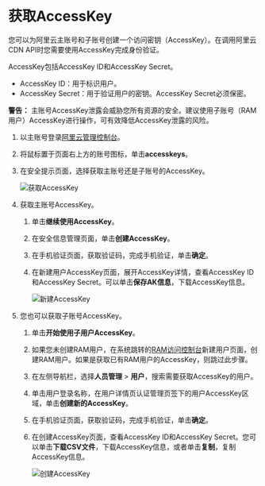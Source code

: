 # 获取AccessKey

您可以为阿里云主账号和子账号创建一个访问密钥（AccessKey）。在调用阿里云CDN API时您需要使用AccessKey完成身份验证。

AccessKey包括AccessKey ID和AccessKey Secret。

-   AccessKey ID：用于标识用户。
-   AccessKey Secret：用于验证用户的密钥。AccessKey Secret必须保密。

**警告：** 主账号AccessKey泄露会威胁您所有资源的安全。建议使用子账号（RAM用户）AccessKey进行操作，可有效降低AccessKey泄露的风险。

1.  以主账号登录[阿里云管理控制台](https://homenew.console.aliyun.com/#/)。

2.  将鼠标置于页面右上方的账号图标，单击**accesskeys**。

3.  在安全提示页面，选择获取主账号还是子账号的AccessKey。

    ![获取AccessKey](https://static-aliyun-doc.oss-accelerate.aliyuncs.com/assets/img/zh-CN/5551273161/p50508.png)

4.  获取主账号AccessKey。

    1.  单击**继续使用AccessKey**。

    2.  在安全信息管理页面，单击**创建AccessKey**。

    3.  在手机验证页面，获取验证码，完成手机验证，单击**确定**。

    4.  在新建用户AccessKey页面，展开AccessKey详情，查看AccessKey ID和AccessKey Secret。可以单击**保存AK信息**，下载AccessKey信息。

        ![新建AccessKey](https://static-aliyun-doc.oss-accelerate.aliyuncs.com/assets/img/zh-CN/4822498951/p50510.png)

5.  您也可以获取子账号AccessKey。

    1.  单击**开始使用子用户AccessKey**。

    2.  如果您未创建RAM用户，在系统跳转的[RAM访问控制台](https://ram.console.aliyun.com/users/new)新建用户页面，创建RAM用户。如果是获取已有RAM用户的AccessKey，则跳过此步骤。

    3.  在左侧导航栏，选择**人员管理** \> **用户**，搜索需要获取AccessKey的用户。

    4.  单击用户登录名称，在用户详情页认证管理页签下的用户AccessKey区域，单击**创建新的AccessKey**。

    5.  在手机验证页面，获取验证码，完成手机验证，单击**确定**。

    6.  在创建AccessKey页面，查看AccessKey ID和AccessKey Secret。您可以单击**下载CSV文件**，下载AccessKey信息，或者单击**复制**，复制AccessKey信息。

        ![创建AccessKey](https://static-aliyun-doc.oss-accelerate.aliyuncs.com/assets/img/zh-CN/5551273161/p50515.png)


